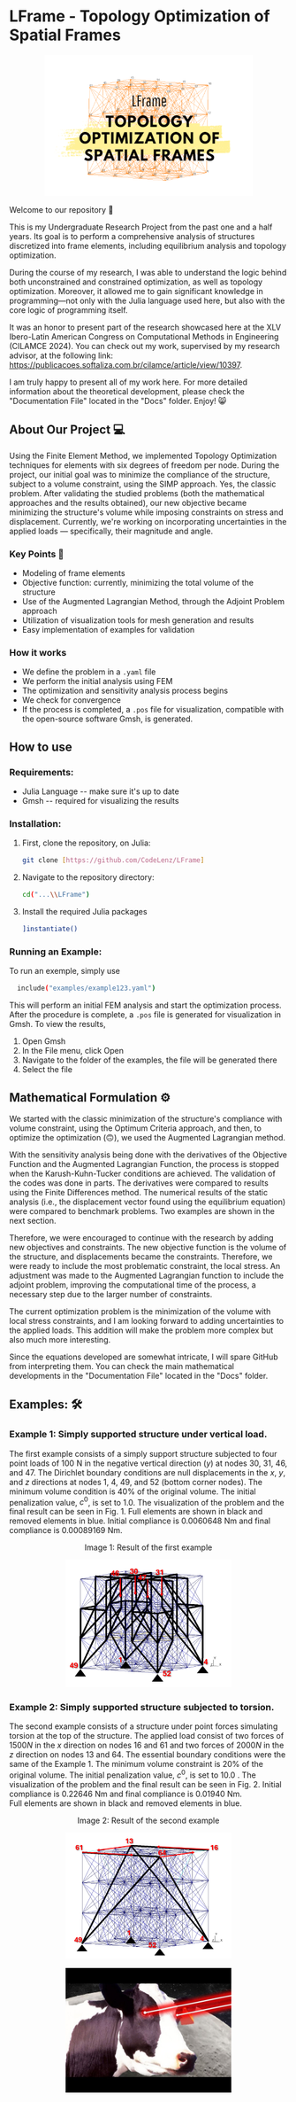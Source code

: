 # LFrame - Topology Optimization of Spatial Frames 

<p align="center">
<img src="./docs/spatttttttial.png">
</p>

Welcome to our repository 🫶

This is my Undergraduate Research Project from the past one and a half years. Its goal is to perform a comprehensive analysis of structures discretized into frame elements, including equilibrium analysis and topology optimization.

During the course of my research, I was able to understand the logic behind both unconstrained and constrained optimization, as well as topology optimization. Moreover, it allowed me to gain significant knowledge in programming—not only with the Julia language used here, but also with the core logic of programming itself.

It was an honor to present part of the research showcased here at the XLV Ibero-Latin American Congress on Computational Methods in Engineering (CILAMCE 2024). You can check out my work, supervised by my research advisor, at the following link: https://publicacoes.softaliza.com.br/cilamce/article/view/10397.

I am truly happy to present all of my work here. For more detailed information about the theoretical development, please check the "Documentation File" located in the "Docs" folder. Enjoy! 😸


## About Our Project 💻

Using the Finite Element Method, we implemented Topology Optimization techniques for elements with six degrees of freedom per node. During the project, our initial goal was to minimize the compliance of the structure, subject to a volume constraint, using the SIMP approach. Yes, the classic problem. After validating the studied problems (both the mathematical approaches and the results obtained), our new objective became minimizing the structure's volume while imposing constraints on stress and displacement.
Currently, we're working on incorporating uncertainties in the applied loads — specifically, their magnitude and angle.

### Key Points 🔐

- Modeling of frame elements
- Objective function: currently, minimizing the total volume of the structure
- Use of the Augmented Lagrangian Method, through the Adjoint Problem approach
- Utilization of visualization tools for mesh generation and results
- Easy implementation of examples for validation

### How it works 

  - We define the problem in a `.yaml` file
  - We perform the initial analysis using FEM
  - The optimization and sensitivity analysis process begins
  - We check for convergence
  - If the process is completed, a `.pos` file for visualization, compatible with the open-source software Gmsh, is generated.

## How to use
### Requirements:
- Julia Language -- make sure it's up to date
- Gmsh -- required for visualizing the results

### Installation:
1. First, clone the repository, on Julia:
    ```bash
   git clone [https://github.com/CodeLenz/LFrame]
2. Navigate to the repository directory:
   ```bash
   cd("...\\LFrame")
3. Install the required Julia packages
   ```bash
   ]instantiate()
   ```

### Running an Example:
To run an exemple, simply use
```bash
  include("examples/example123.yaml")
```

This will perform an initial FEM analysis and start the optimization process. After the procedure is complete, a `.pos` file is generated for visualization in Gmsh. To view the results,
1. Open Gmsh
2. In the File menu, click Open
3. Navigate to the folder of the examples, the file will be generated there
4. Select the file

## Mathematical Formulation ⚙️

We started with the classic minimization of the structure's compliance with volume constraint, using the Optimum Criteria approach, and then, to optimize the optimization (🙃), we used the Augmented Lagrangian method.

With the sensitivity analysis being done with the derivatives of the Objective Function and the Augmented Lagrangian Function, the process is stopped when the Karush-Kuhn-Tucker conditions are achieved. The validation of the codes was done in parts. The derivatives were compared to results using the Finite Differences method. The numerical results of the static analysis (i.e., the displacement vector found using the equilibrium equation) were compared to benchmark problems.
Two examples are shown in the next section.

Therefore, we were encouraged to continue with the research by adding new objectives and constraints. The new objective function is the volume of the structure, and displacements became the constraints. Therefore, we were ready to include the most problematic constraint, the local stress. An adjustment was made to the Augmented Lagrangian function to include the adjoint problem, improving the computational time of the process, a necessary step due to the larger number of constraints.

The current optimization problem is the minimization of the volume with local stress constraints, and I am looking forward to adding uncertainties to the applied loads. This addition will make the problem more complex but also much more interesting.

Since the equations developed are somewhat intricate, I will spare GitHub from interpreting them. You can check the main mathematical developments in the "Documentation File" located in the "Docs" folder.



## Examples: 🛠️

### Example 1: Simply supported structure under vertical load. 
The first example consists of a  simply support structure subjected to four point loads of $100$ N in the negative vertical direction ($y$) at nodes $30$, $31$, $46$, and $47$. The Dirichlet boundary conditions are null displacements in the $x$, $y$, and $z$ directions at nodes $1$, $4$, $49$, and $52$ (bottom corner nodes). The minimum volume condition is $40\%$ of the original volume. The  initial penalization value, $c^0$, is set to $1.0$. The visualization of the problem and the final result can be seen in Fig. 1. Full elements are shown in black and removed elements in blue. Initial compliance is $0.0060648$ Nm and final compliance is $0.00089169$ Nm.


<p align="center">
  Image 1: Result of the first example

</p>

<p align="center">
<img src="./docs/result1.png"  width="300">
</p>

### Example 2: Simply supported structure subjected to torsion.
The second example consists of a structure under point forces simulating torsion at the top of the structure. The applied load consist of two forces of $1500 N$ in the $x$ direction on nodes $16$ and $61$ and two forces of $2000 N$ in the $z$ direction on nodes $13$ and $64$. The essential boundary conditions were the same of the Example 1. The minimum volume constraint is $20\%$ of the original volume. The initial penalization value, $c^0$, is set to $10.0$ .
The visualization of the problem and the final result can be seen in Fig. 2. 
Initial compliance is $0.22646$ Nm and final compliance is $0.01940$ Nm.  
Full elements are shown in black and removed elements in blue.

<p align="center">
  Image 2: Result of the second example
</p>

<p align="center">
<img src="./docs/result2.png"  width="300">
</p>



<p align="center">
<img src="./docs/beam.jpeg"  width="300">
</p>
 
